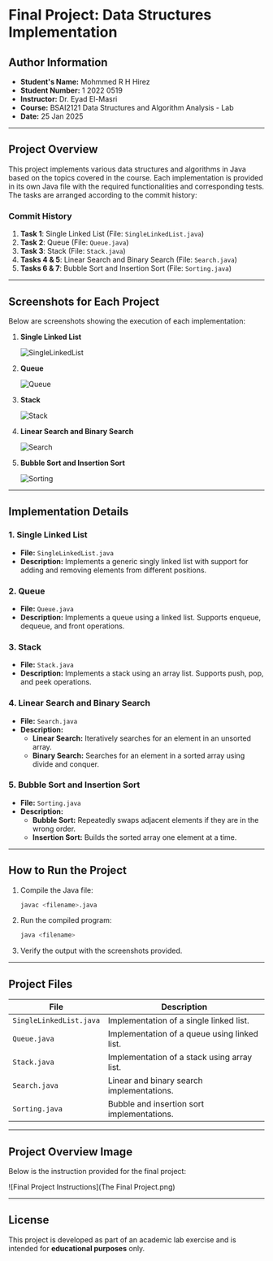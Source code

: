 # Final Project: Data Structures Implementation

## Author Information

- **Student's Name:** Mohmmed R H Hirez  
- **Student Number:** 1 2022 0519  
- **Instructor:** Dr. Eyad El-Masri  
- **Course:** BSAI2121 Data Structures and Algorithm Analysis - Lab  
- **Date:** 25 Jan 2025  

---

## Project Overview

This project implements various data structures and algorithms in Java based on the topics covered in the course. Each implementation is provided in its own Java file with the required functionalities and corresponding tests. The tasks are arranged according to the commit history:

### Commit History

1. **Task 1**: Single Linked List (File: `SingleLinkedList.java`)  
2. **Task 2**: Queue (File: `Queue.java`)  
3. **Task 3**: Stack (File: `Stack.java`)  
4. **Tasks 4 & 5**: Linear Search and Binary Search (File: `Search.java`)  
5. **Tasks 6 & 7**: Bubble Sort and Insertion Sort (File: `Sorting.java`)  

---

## Screenshots for Each Project

Below are screenshots showing the execution of each implementation:

1. **Single Linked List**

     ![SingleLinkedList](https://github.com/user-attachments/assets/cb6c10c0-2941-4067-a16a-e3d8146bb4bd)

   
3. **Queue**

   ![Queue](https://github.com/user-attachments/assets/1a00d6dc-c812-473f-9e51-8e971b1f2f0a)

5. **Stack**

   ![Stack](https://github.com/user-attachments/assets/60a01321-456d-4f88-b95a-b7ac3361b357)


6. **Linear Search and Binary Search**

   ![Search](https://github.com/user-attachments/assets/6b9a89b7-41bc-4b17-8719-2a7d55562bf9)


7. **Bubble Sort and Insertion Sort**

   ![Sorting](https://github.com/user-attachments/assets/1616b1cf-67b7-45a9-ab29-fc0cb810668c)


---

## Implementation Details

### 1. Single Linked List
- **File:** `SingleLinkedList.java`
- **Description:** Implements a generic singly linked list with support for adding and removing elements from different positions.

### 2. Queue
- **File:** `Queue.java`
- **Description:** Implements a queue using a linked list. Supports enqueue, dequeue, and front operations.

### 3. Stack
- **File:** `Stack.java`
- **Description:** Implements a stack using an array list. Supports push, pop, and peek operations.

### 4. Linear Search and Binary Search
- **File:** `Search.java`
- **Description:** 
  - **Linear Search:** Iteratively searches for an element in an unsorted array.
  - **Binary Search:** Searches for an element in a sorted array using divide and conquer.

### 5. Bubble Sort and Insertion Sort
- **File:** `Sorting.java`
- **Description:** 
  - **Bubble Sort:** Repeatedly swaps adjacent elements if they are in the wrong order.
  - **Insertion Sort:** Builds the sorted array one element at a time.

---

## How to Run the Project

1. Compile the Java file:
   ```bash
   javac <filename>.java
   ```
2. Run the compiled program:
   ```bash
   java <filename>
   ```
3. Verify the output with the screenshots provided.

---

## Project Files

| File                | Description                                   |
|---------------------|-----------------------------------------------|
| `SingleLinkedList.java` | Implementation of a single linked list.     |
| `Queue.java`           | Implementation of a queue using linked list. |
| `Stack.java`           | Implementation of a stack using array list.  |
| `Search.java`          | Linear and binary search implementations.   |
| `Sorting.java`         | Bubble and insertion sort implementations.  |

---

## Project Overview Image

Below is the instruction provided for the final project:

![Final Project Instructions](The Final Project.png)

---

## License

This project is developed as part of an academic lab exercise and is intended for **educational purposes** only.

